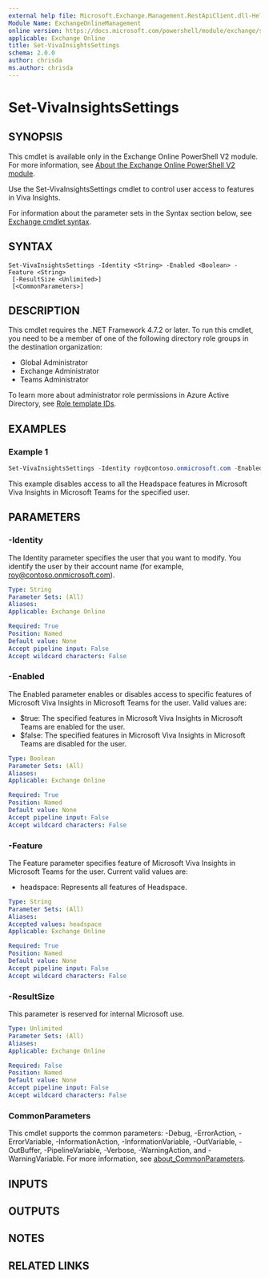 ```yaml
---
external help file: Microsoft.Exchange.Management.RestApiClient.dll-Help.xml
Module Name: ExchangeOnlineManagement
online version: https://docs.microsoft.com/powershell/module/exchange/set-vivainsightssettings
applicable: Exchange Online
title: Set-VivaInsightsSettings
schema: 2.0.0
author: chrisda
ms.author: chrisda
---
```


# Set-VivaInsightsSettings

## SYNOPSIS
This cmdlet is available only in the Exchange Online PowerShell V2 module. For more information, see [About the Exchange Online PowerShell V2 module](https://docs.microsoft.com/powershell/exchange/exchange-online-powershell-v2).

Use the Set-VivaInsightsSettings cmdlet to control user access to features in Viva Insights.

For information about the parameter sets in the Syntax section below, see [Exchange cmdlet syntax](https://docs.microsoft.com/powershell/exchange/exchange-cmdlet-syntax).

## SYNTAX

```
Set-VivaInsightsSettings -Identity <String> -Enabled <Boolean> -Feature <String>
 [-ResultSize <Unlimited>]
 [<CommonParameters>]
```

## DESCRIPTION
This cmdlet requires the .NET Framework 4.7.2 or later. To run this cmdlet, you need to be a member of one of the following directory role groups in the destination organization:

- Global Administrator
- Exchange Administrator
- Teams Administrator

To learn more about administrator role permissions in Azure Active Directory, see [Role template IDs](https://docs.microsoft.com/azure/active-directory/roles/permissions-reference#role-template-ids).

## EXAMPLES

### Example 1
```powershell
Set-VivaInsightsSettings -Identity roy@contoso.onmicrosoft.com -Enabled $false -Feature headspace
```

This example disables access to all the Headspace features in Microsoft Viva Insights in Microsoft Teams for the specified user.

## PARAMETERS

### -Identity
The Identity parameter specifies the user that you want to modify. You identify the user by their account name (for example, roy@contoso.onmicrosoft.com).

```yaml
Type: String
Parameter Sets: (All)
Aliases:
Applicable: Exchange Online

Required: True
Position: Named
Default value: None
Accept pipeline input: False
Accept wildcard characters: False
```

### -Enabled
The Enabled parameter enables or disables access to specific features of Microsoft Viva Insights in Microsoft Teams for the user. Valid values are:

- $true: The specified features in Microsoft Viva Insights in Microsoft Teams are enabled for the user.
- $false: The specified features in Microsoft Viva Insights in Microsoft Teams are disabled for the user.

```yaml
Type: Boolean
Parameter Sets: (All)
Aliases:
Applicable: Exchange Online

Required: True
Position: Named
Default value: None
Accept pipeline input: False
Accept wildcard characters: False
```

### -Feature
The Feature parameter specifies feature of Microsoft Viva Insights in Microsoft Teams for the user. Current valid values are:

- headspace: Represents all features of Headspace.

```yaml
Type: String
Parameter Sets: (All)
Aliases:
Accepted values: headspace
Applicable: Exchange Online

Required: True
Position: Named
Default value: None
Accept pipeline input: False
Accept wildcard characters: False
```

### -ResultSize
This parameter is reserved for internal Microsoft use.

```yaml
Type: Unlimited
Parameter Sets: (All)
Aliases:
Applicable: Exchange Online

Required: False
Position: Named
Default value: None
Accept pipeline input: False
Accept wildcard characters: False
```

### CommonParameters
This cmdlet supports the common parameters: -Debug, -ErrorAction, -ErrorVariable, -InformationAction, -InformationVariable, -OutVariable, -OutBuffer, -PipelineVariable, -Verbose, -WarningAction, and -WarningVariable. For more information, see [about_CommonParameters](https://go.microsoft.com/fwlink/p/?LinkID=113216).

## INPUTS

###  

## OUTPUTS

###  

## NOTES

## RELATED LINKS
